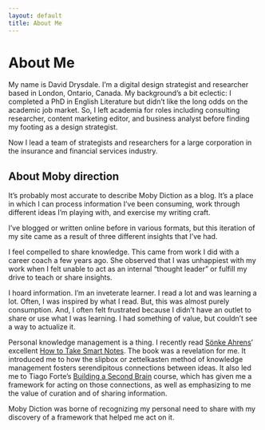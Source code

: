 ```yaml
---
layout: default
title: About Me
---
```

# About Me
My name is David Drysdale. I’m a digital design strategist and researcher based in London, Ontario, Canada. My background’s a bit eclectic: I completed a PhD in English Literature but didn’t like the long odds on the academic job market. So, I left academia for roles including consulting researcher, content marketing editor, and business analyst before finding my footing as a design strategist.

Now I lead a team of strategists and researchers for a large corporation in the insurance and financial services industry.

## About Moby direction

It’s probably most accurate to describe Moby Diction as a blog. It’s a place in which I can process information I’ve been consuming, work through different ideas I’m playing with, and exercise my writing craft.

I’ve blogged or written online before in various formats, but this iteration of my site came as a result of three different insights that I’ve had.

I feel compelled to share knowledge. This came from work I did with a career coach a few years ago. She observed that I was unhappiest with my work when I felt unable to act as an internal “thought leader” or fulfill my drive to teach or share insights.

I hoard information. I’m an inveterate learner. I read a lot and was learning a lot. Often, I was inspired by what I read. But, this was almost purely consumption. And, I often felt frustrated because I didn’t have an outlet to share or use what I was learning. I had something of value, but couldn’t see a way to actualize it.

Personal knowledge management is a thing. I recently read [Sönke Ahrens](https://takesmartnotes.com/)’ excellent [How to Take Smart Notes](https://amzn.to/3b0JfgC). The book was a revelation for me. It introduced me to how the slipbox or zettelkasten method of knowledge management fosters serendipitous connections between ideas. It also led me to Tiago Forte’s [Building a Second Brain](https://www.buildingasecondbrain.com/) course, which has given me a framework for acting on those connections, as well as emphasizing to me the value of curation and of sharing information.

Moby Diction was borne of recognizing my personal need to share with my discovery of a framework that helped me act on it.
